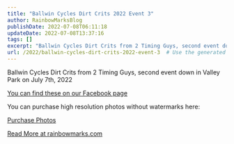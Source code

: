 ```yaml
---
title: "Ballwin Cycles Dirt Crits 2022 Event 3"
author: RainbowMarksBlog
publishDate: 2022-07-08T06:11:18
updateDate: 2022-07-08T13:37:16
tags: []
excerpt: "Ballwin Cycles Dirt Crits from 2 Timing Guys, second event down in Valley Park on July 7th, 2022  You can find these on our Facebook page  You can purchase high resolution photos without watermarks here:  Purchase Photos "
url: /2022/ballwin-cycles-dirt-crits-2022-event-3  # Use the generated URL with year
---
```

<p>Ballwin Cycles Dirt Crits from 2 Timing Guys, second event down in Valley Park on July 7th, 2022</p>  <p><a href="https://www.facebook.com/media/set/?vanity=rainbowmarksphoto&amp;set=a.2662296380570538">You can find these on our Facebook page</a></p>  <p>You can purchase high resolution photos without watermarks here:</p>  <p><a href="https://rainbowmarks.smugmug.com/2022/Bikes/2022-Ballwin-Cycles-Dirt-Crits/July-7-2022">Purchase Photos</a></p>  <a href="https://rainbowmarks.com/Events/2022/06/BallwinCyclesDirtCrits2022-3">Read More at rainbowmarks.com</a>
